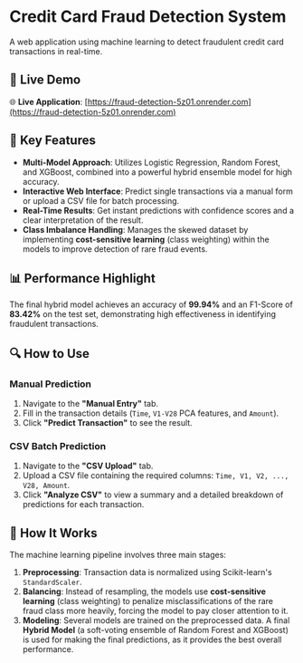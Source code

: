 # Credit Card Fraud Detection System

A web application using machine learning to detect fraudulent credit card transactions in real-time.

## 🚀 Live Demo

🌐 **Live Application**: [https://fraud-detection-5z01.onrender.com](https://fraud-detection-5z01.onrender.com)

## 🌟 Key Features

-   **Multi-Model Approach**: Utilizes Logistic Regression, Random Forest, and XGBoost, combined into a powerful hybrid ensemble model for high accuracy.
-   **Interactive Web Interface**: Predict single transactions via a manual form or upload a CSV file for batch processing.
-   **Real-Time Results**: Get instant predictions with confidence scores and a clear interpretation of the result.
-   **Class Imbalance Handling**: Manages the skewed dataset by implementing **cost-sensitive learning** (class weighting) within the models to improve detection of rare fraud events.

## 📊 Performance Highlight

The final hybrid model achieves an accuracy of **99.94%** and an F1-Score of **83.42%** on the test set, demonstrating high effectiveness in identifying fraudulent transactions.

## 🔍 How to Use

### Manual Prediction
1.  Navigate to the **"Manual Entry"** tab.
2.  Fill in the transaction details (`Time`, `V1-V28` PCA features, and `Amount`).
3.  Click **"Predict Transaction"** to see the result.

### CSV Batch Prediction
1.  Navigate to the **"CSV Upload"** tab.
2.  Upload a CSV file containing the required columns: `Time, V1, V2, ..., V28, Amount`.
3.  Click **"Analyze CSV"** to view a summary and a detailed breakdown of predictions for each transaction.

## 🧠 How It Works

The machine learning pipeline involves three main stages:

1.  **Preprocessing**: Transaction data is normalized using Scikit-learn's `StandardScaler`.
2.  **Balancing**: Instead of resampling, the models use **cost-sensitive learning** (class weighting) to penalize misclassifications of the rare fraud class more heavily, forcing the model to pay closer attention to it.
3.  **Modeling**: Several models are trained on the preprocessed data. A final **Hybrid Model** (a soft-voting ensemble of Random Forest and XGBoost) is used for making the final predictions, as it provides the best overall performance.
